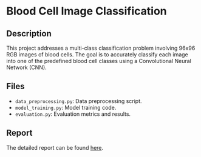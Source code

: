 # Blood Cell Image Classification  

## Description  
This project addresses a multi-class classification problem involving 96x96 RGB images of blood cells. The goal is to accurately classify each image into one of the predefined blood cell classes using a Convolutional Neural Network (CNN).  

## Files  
- `data_preprocessing.py`: Data preprocessing script.  
- `model_training.py`: Model training code.  
- `evaluation.py`: Evaluation metrics and results.  

## Report  
The detailed report can be found [here](./report/blood_cell_report.pdf).
